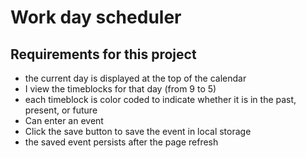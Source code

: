 # Work day scheduler

## Requirements for this project 

- the current day is displayed at the top of the calendar
- I view the timeblocks for that day (from 9 to 5)
- each timeblock is color coded to indicate whether it is in the past, present, or future
- Can enter an event
- Click the save button to save the event in local storage
- the saved event persists after the page refresh